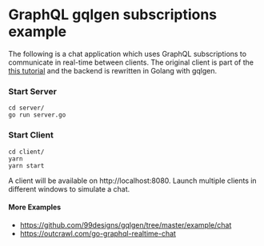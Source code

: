 # GraphQL gqlgen subscriptions example

The following is a chat application which uses GraphQL subscriptions to communicate in real-time between clients. 
The original client is part of the [this tutorial](https://www.youtube.com/watch?v=E3NHd-PkLrQ) and
the backend is rewritten in Golang with gqlgen.


### Start Server
```shell
cd server/
go run server.go
```

### Start Client
```shell
cd client/
yarn
yarn start
```

A client will be available on http://localhost:8080. Launch multiple clients in different windows to simulate a chat.

#### More Examples

- https://github.com/99designs/gqlgen/tree/master/example/chat
- https://outcrawl.com/go-graphql-realtime-chat
